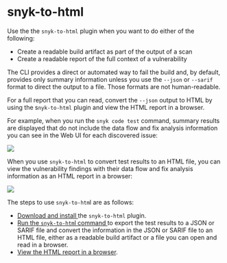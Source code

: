 # snyk-to-html

Use the the `snyk-to-html` plugin when you want to do either of the following:

* Create a readable build artifact as part of the output of a scan
* Create a readable report of the full context of a vulnerability

The CLI provides a direct or automated way to fail the build and, by default, provides only summary information unless you use the `--json` or `--sarif` format to direct the output to a file. Those formats are not human-readable.

For a full report that you can read, convert the `--json` output to HTML by using the s`nyk-to-html` plugin and view the HTML report in a browser.

For example, when you run the `snyk code test` command, summary results are displayed that do not include the data flow and fix analysis information you can see in the Web UI for each discovered issue:

![](<../../../.gitbook/assets/Snyk-to-HTML - Results in the CLI Terminal - 2.png>)

When you use `snyk-to-html` to convert test results to an HTML file, you can view the vulnerability findings with their data flow and fix analysis information as an HTML report in a browser:

![](<../../../.gitbook/assets/Snyk-to-HTML - HTML Report - 2.png>)

The steps to use `snyk-to-htm`l are as follows:

* [Download and install ](install-snyk-to-html.md)the `snyk-to-html` plugin.
* [Run the `snyk-to-htm`l command ](running-the-snyk-to-html-command.md)to export the test results to a JSON or SARIF file and convert the information in the JSON or SARIF file to an HTML file, either as a readable build artifact or a file you can open and read in a browser.
* [View the HTML report in a browser](viewing-the-html-results.md).
